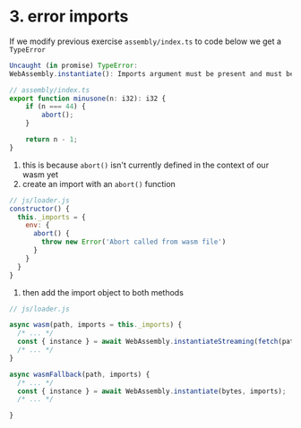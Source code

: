 # 3. error imports

If we modify previous exercise `assembly/index.ts` to code below we get a `TypeError`

```js
Uncaught (in promise) TypeError:
WebAssembly.instantiate(): Imports argument must be present and must be an object
```

```ts
// assembly/index.ts
export function minusone(n: i32): i32 {
	if (n === 44) {
		abort();
	}

	return n - 1;
}
```

1. this is because `abort()` isn't currently defined in the context of our wasm yet
1. create an import with an `abort()` function

```js
// js/loader.js
constructor() {
  this._imports = {
    env: {
      abort() {
        throw new Error('Abort called from wasm file')
      }
    }
  }
}
```

1. then add the import object to both methods

```js
// js/loader.js

async wasm(path, imports = this._imports) {
  /* ... */
  const { instance } = await WebAssembly.instantiateStreaming(fetch(path), imports);
  /* ... */
}

async wasmFallback(path, imports) {
  /* ... */
  const { instance } = await WebAssembly.instantiate(bytes, imports);
  /* ... */

}
```
